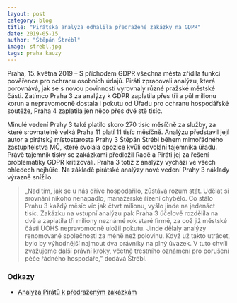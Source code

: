 ```yaml
---
layout: post
category: blog
title: "Pirátská analýza odhalila předražené zakázky na GDPR"
date: 2019-05-15
author: "Štěpán Štrébl"
image: strebl.jpg
tags: praha kauzy
---
```


Praha, 15. května 2019 – S příchodem GDPR všechna města zřídila funkci pověřence pro ochranu osobních údajů. Piráti zpracovali analýzu, která porovnává, jak se s novou povinností vyrovnaly různé pražské městské části. Zatímco Praha 3 za analýzy k GDPR zaplatila přes tři a půl milionu korun a nepravomocně dostala i pokutu od Úřadu pro ochranu hospodářské soutěže, Praha 4 zaplatila jen něco přes dvě stě tisíc.

Minulé vedení Prahy 3 také platilo skoro 270 tisíc měsíčně za služby, za které srovnatelně velká Praha 11 platí 11 tisíc měsíčně. Analýzu představil její autor a pirátský místostarosta Prahy 3 Štěpán Štrébl během mimořádného zastupitelstva MČ, které svolala opozice kvůli odvolání tajemníka úřadu. Právě tajemník tisky se zakázkami předložil Radě a Piráti jej za řešení problematiky GDPR kritizovali. Praha 3 totiž z analýzy vychází ve všech ohledech nejhůře. Na základě pirátské analýzy nové vedení Prahy 3 náklady výrazně snížilo.

> „Nad tím, jak se u nás dříve hospodařilo, zůstává rozum stát. Udělat si srovnání nikoho nenapadlo, manažerské řízení chybělo. Co stálo Prahu 3 každý měsíc víc jak čtvrt milionu, vyšlo jinde na jedenáct tisíc. Zakázku na vstupní analýzu pak Praha 3 účelově rozdělila na dvě a zaplatila tři miliony neznámé rok staré firmě, za což již městské části ÚOHS nepravomocně uložil pokutu. Jinde dělaly analýzy renomované společnosti za méně než polovinu. Když už takto utrácet, bylo by výhodnější najmout dva právníky na plný úvazek. V tuto chvíli zvažujeme další právní kroky, včetně trestního oznámení pro porušení péče řádného hospodáře,” dodává Štrébl.

### Odkazy 

* [Analýza Pirátů k předraženým zakázkám](/assets/pdf/gdpr.pdf)
